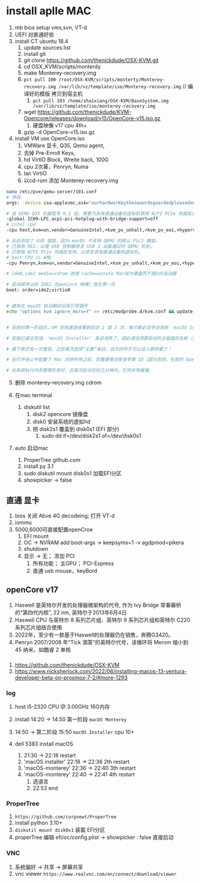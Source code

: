 # install aplle MAC
1. mb bios setup vms,svn, VT-d
2. UEFI 对直通好些
3. install CT ubuntu 18.4
   1. update sources.list
   2. install git
   3. git clone https://github.com/thenickdude/OSX-KVM.git
   4. cd OSX_KVM/scripts/monterdy
   5. make Monterey-recovery.img
   6. `pct pull 100 /root/OSX-KVM/scripts/monterty/Monterey-recovery.img /var/lib/vz/template/iso/Monterey-recovery.img` // 编译好的模版 拷贝到宿主机
      1. `pct pull 103 /home/zhaixiang/OSX-KVM/BaseSystem.img /var/lib/vz/template/iso/monterey-recovery.img`
   7. wget https://github.com/thenickdude/KVM-Opencore/releases/download/v15/OpenCore-v15.iso.gz
      1. 硬盘映像 v17 cpu 4th+
   8. gzip -d OpenCore-v15.iso.gz
4. install VM use OpenCore.iso
   1. VMWare 显卡, Q35, Qemu agent, 
   2. 去掉 Pre-Enroll Keys, 
   3. hd VirtIO Block, Wreite back, 100G
   4. cpu 2次幂，Penryn, Numa
   5. lan VirtIO
   6. 以cd-rom 添加 Monterey-recovery.img

```sh
nano /etc/pve/qemu-server/101.conf
# 添加 
args: -device isa-applesmc,osk="ourhardworkbythesewordsguardedpleasedontsteal(c)AppleComputerInc" -smbios type=2 -device usb-kbd,bus=ehci.0,port=2 -global nec-usb-xhci.msi=off -global ICH9-LPC.acpi-pci-hotplug-with-bridge-support=off -cpu Haswell,vendor=GenuineIntel,+kvm_pv_eoi,+kvm_pv_unhalt,+hypervisor,+invtsc,kvm=on

# 自 QEMU Q35 机器型号 6.1 起，需要为具有直通设备的虚拟机禁用 ACPI PCIe 热插拔支持，这就是最后一个参数的作用。
-global ICH9-LPC.acpi-pci-hotplug-with-bridge-support=off
# intel cpu
-cpu host,kvm=on,vendor=GenuineIntel,+kvm_pv_unhalt,+kvm_pv_eoi,+hypervisor,+invtsc

# 此处添加了 USB 键盘，因为 macOS 不支持 QEMU 的默认 PS/2 键盘。
# 已禁用 MSI，以便 USB 控制器修复 USB 3 设备通过时 QEMU 死机。
# 已禁用 ACPI PCIe 热插拔支持，以修复具有直通设备的虚拟机。
# host CPU is AMD
-cpu Penryn,kvm=on,vendor=GenuineIntel,+kvm_pv_unhalt,+kvm_pv_eoi,+hypervisor,+invtsc,+pcid,+ssse3,+sse4.2,+popcnt,+avx,+avx2,+aes,+fma,+fma4,+bmi1,+bmi2,+xsave,+xsaveopt,+rdrand,check

# ide0,ide1 media=cdrom 改成 cache=unsafe Mac视为硬盘而不是DVD驱动器

# 启动顺序以将 IDE2（OpenCore 映像）放在第一位
boot: order=ide2;virtio0


# 避免在 macOS 启动期间出现引导循环
echo "options kvm ignore_msrs=Y" >> /etc/modprobe.d/kvm.conf && update-initramfs -k all -u


# 安装的第一阶段后，VM 将快速连续重新启动 2 或 3 次，每次都必须手动选择 'macOS Installer' 条目

# 安装已接近完成，'macOS Installer' 条目消失了，因此请选择要启动的主磁盘的名称（我的称为Main）

# 接下来还有一次重启。之后再次选择“主要”条目，这次你终于可以进入蒙特雷了！

# 在打开核心中配置了 Mac 的序列号之前，您需要推迟登录苹果 ID（因为否则，在我的 OpenCore 映像中具有默认共享序列号的 Mac 将被添加到您的苹果 ID 中）。

# 在系统执行内务管理任务时，在首次启动后的几分钟内，它将非常缓慢。
```

5. 删除 monterey-recovery.img cdrom
6. 在mac terminal
   1. diskutil list
      1. disk2 opencore 镜像盘
      2. disk0 安装系统的虚拟hd
      3. 把 disk2s1 覆盖到 disk0s1 (EFI 部分)
         1. sudo dd if=/dev/disk2s1 of=/dev/disk0s1

7. auto 启动mac
   1. ProperTree github.com
   2. install py 3.1
   3. sudo diskutil mount disk0s1 加载EFI分区
   4. showpicker -> false

## 直通 显卡

1. bios 关闭 Abve 4G decodeing; 打开 VT-d
2. iommu 
3. 5000,6000可直接配置openCroe
   1. EFI mount
   2. OC -> NVRAM add boot-args -> keepsyms=1 -v agdpmod=pikera
   3. shutdown 
   4. 显示 -> 无； 添加 PCI
      1. 所有功能； 主GPU； PCI-Express
      2. 直通 usb mouse，keyBord

## openCore v17

1. Haswell 是英特尔开发的处理器微架构的代号, 作为 Ivy Bridge 常春藤桥的“第四代内核”, 	22 nm, 英特尔于2013年6月4日
2. Haswell CPU 与英特尔 8 系列芯片组、英特尔 9 系列芯片组和英特尔 C220 系列芯片组结合使用
3. 2022年，至少有一款基于Haswell的处理器仍在销售，奔腾G3420。
4. Penryn  2007/2008 年“Tick 滴答”的英特尔代号，该循环将 Merom 缩小到 45 纳米，如酷睿 2 单核

### 
1. https://github.com/thenickdude/OSX-KVM
2. https://www.nicksherlock.com/2022/06/installing-macos-13-ventura-developer-beta-on-proxmox-7-2/#more-1293

### log
1. host i5-2320 CPU @ 3.00GHz 16G内存 
2. install 14:20 -> 14:50 第一阶段  `macOS Monterey`
3. 14:50 -> 第二阶段 15:50 `macOS Installer` cpu 10+

4. dell 5383 install macOS
   1. 21:30 -> 22:18 restart 
   2. 'macOS installer' 22:18 -> 22:36 2th restart
   3. 'macOS-monterey' 22:36 -> 22:40 3th restart
   4. 'macOS-monterey' 22:40 -> 22:41 4th restart
      1. 选语言
      2. 22:53 end

### ProperTree
1. `https://github.com/corpnewt/ProperTree`
2. install python 3.10+
3. `diskutil mount disk0s1` 装载 EFI分区 
4. properTree 编辑 efi/oc/config.plist -> showpicker : false 直接启动

### VNC
1. 系统偏好 -> 共享 -> 屏幕共享
2. vnc viewer `https://www.realvnc.com/en/connect/download/viewer`